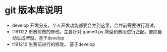 # git 版本库说明

  * develop     开发分支，个人开发功能都要合并到这里，合并前需要进行测试。
  * t191122     市赛前做的修改。主要针对 game0.py 牌型和赛段进行匹配。废除自动生成牌型。基于develop
  * t191210     生赛前进行的修改。 基于develop
